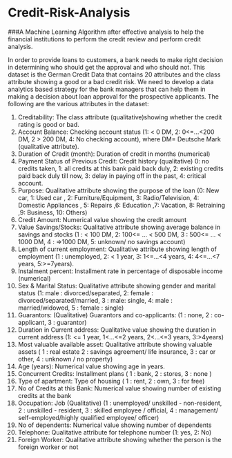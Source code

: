 # Credit-Risk-Analysis
###A Machine Learning Algorithm after effective analysis to help the financial institutions to perform the credit review and perform credit analysis.


In order to provide loans to customers, a bank needs to make right decision in determining who
should get the approval and who should not. This dataset is the German Credit Data that contains
20 attributes and the class attribute showing a good or a bad credit risk. We need to develop a data analytics based strategy for the bank managers that can help them in making a decision about loan approval for the prospective applicants.
The following are the various attributes in the dataset:
1. Creditability: The class attribute (qualitative)showing whether the credit rating is good or
 bad.
2. Account Balance: Checking account status (1: < 0 DM, 2: 0<=...<200 DM, 2 > 200 DM, 4: No
 checking account), where DM= Deutsche Mark (qualitative attribute).
3. Duration of Credit (month): Duration of credit in months (numerical)
4. Payment Status of Previous Credit: Credit history (qualitative) 0: no credits taken, 1: all
 credits at this bank paid back duly, 2: existing credits paid back duly till now, 3: delay in
 paying off in the past, 4: critical account.
5. Purpose: Qualitative attribute showing the purpose of the loan (0: New car, 1: Used car , 2:
Furniture/Equipment, 3: Radio/Television, 4: Domestic Appliances , 5: Repairs ,6: Education ,7:
Vacation, 8: Retraining ,9: Business, 10: Others)
6. Credit Amount: Numerical value showing the credit amount
7. Value Savings/Stocks: Qualitative attribute showing average balance in savings and stocks (1 : <
100 DM, 2: 100<= ... < 500 DM, 3 : 500<= ... < 1000 DM, 4 : =>1000 DM, 5: unknown/ no savings
account)
8. Length of current employment: Qualitative attribute showing length of employment (1 :
unemployed, 2: < 1 year, 3: 1<=...<4 years, 4: 4<=...<7 years, 5:>=7years).
9. Instalment percent: Installment rate in percentage of disposable income (numerical)
10. Sex & Marital Status: Qualitative attribute showing gender and marital status (1: male :
divorced/separated, 2: female : divorced/separated/married, 3 : male: single, 4: male :
married/widowed, 5 : female : single)
11. Guarantors: (Qualitative) Guarantors and co-applicants: (1 : none, 2 : co-applicant, 3 :
guarantor)
12. Duration in Current address: Qualitative value showing the duration in current address (1: <= 1
year, 1<...<=2 years, 2<...<=3 years, 3:>4years)
13. Most valuable available asset: Qualitative attribute showing valuable assets ( 1 : real estate
 2 : savings agreement/ life insurance, 3 : car or other, 4 : unknown / no property)
14. Age (years): Numerical value showing age in years.
15. Concurrent Credits: Installment plans ( 1 : bank, 2 : stores, 3 : none )
16. Type of apartment: Type of housing ( 1 : rent, 2 : own, 3 : for free)
17. No of Credits at this Bank: Numerical value showing number of existing credits at the bank
18. Occupation: Job (Qualitative) (1 : unemployed/ unskilled - non-resident, 2 : unskilled - resident,
3 : skilled employee / official, 4 : management/ self-employed/highly qualified employee/ officer)
19. No of dependents: Numerical value showing number of dependents
20. Telephone: Qualitative attribute for telephone number (1: yes, 2: No)
21. Foreign Worker: Qualitative attribute showing whether the person is the foreign worker or not 
